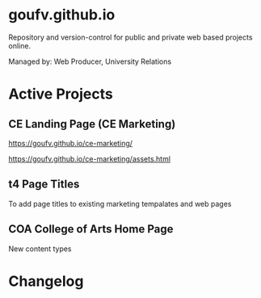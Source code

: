 # goufv.github.io

Repository and version-control for public and private web based projects online.

Managed by:
Web Producer, University Relations

# Active Projects

## CE Landing Page (CE Marketing)

https://goufv.github.io/ce-marketing/

https://goufv.github.io/ce-marketing/assets.html


## t4 Page Titles

To add page titles to existing marketing tempalates and web pages

## COA College of Arts Home Page

New content types

# Changelog










